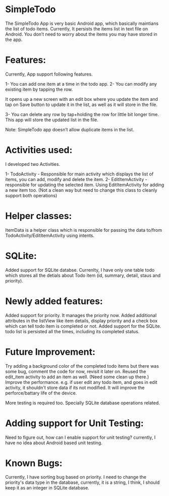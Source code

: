 SimpleTodo
==========

The SimpleTodo App is very basic Android app, which basically maintians the list of todo items. Currently, 
It persists the items list in text file on Android. You don’t need to worry about the items you may have stored in the app.

Features:
=========

Currently, App support following features.

1- You can add one item at a time in the todo app. 
2- You can modify any existing item by tapping the row. 

It opens up a new screen with an edit box where you update the item and tap on Save button to update it in the list, 
as well as it will store in the file. 

3- You can delete any row by tap+holding the row for little bit longer time. 
This app will store the updated list in the file.

Note: SimpleTodo app doesn’t allow duplicate items in the list.

Activities used:
================

I developed two Activities. 

1- TodoActivity - Responsible for main activity which displays the list of items, you can add, modify and delete the item. 
2- EditItemActivity - responsible for updating the selected item. Using EditItemActivity for adding a new item too. (Not a clean way but need to change this class to cleanly support both operations)

Helper classes:
===============
ItemData is a helper class which is responsible for passing the data to/from TodoActivity/EditItemActivity using intents.

SQLite:
=======

Added support for SQLite databse. Currenlty, I have only one table todo which stores all the detials about Todo item (id, summary, detail, staus and priority).

Newly added features:
=====================
Added support for priority. It manages the priority now.
Added additional attributes in the listView like item details, display priority and a check box which can tell todo item is completed or not.
Added support for the SQLite. todo list is persisted all the times, including its completed status.

Future Improvement:
===================
Try adding a background color of the completed todo items but there was some bug, comment the code for now, revisit it later on. 
Reused the edit_item activity to add an item as well. (Need some clean up there.)
Improve the performance. e.g. if user edit any todo item, and goes in edit activity, it shouldn't store data if its not modified. It will improve the perforce/battary life of the device. 

More testing is required too. Specially SQLite database operations related.

Adding support for Unit Testing:
================================
Need to figure out, how can I enable support for unit testing? currently, I have no idea about Android based unit testing.


Known Bugs:
===========
Currently, I have sorting bug based on priority. I need to change the priority's data type in the database, currently, it is a string, I think, I should keep it as an integer in SQLite database.  
